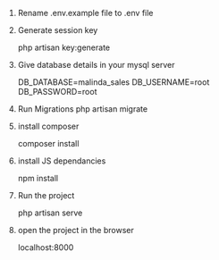 1. Rename .env.example file to .env file

2. Generate session key

    php artisan key:generate
    
3. Give database details in your mysql server

    DB_DATABASE=malinda_sales
    DB_USERNAME=root
    DB_PASSWORD=root
    
4. Run Migrations
    php artisan migrate
    
5. install composer

    composer install
    
6. install JS dependancies

    npm install
    
7. Run the project

    php artisan serve
    
8. open the project in the browser

    localhost:8000
    

    
